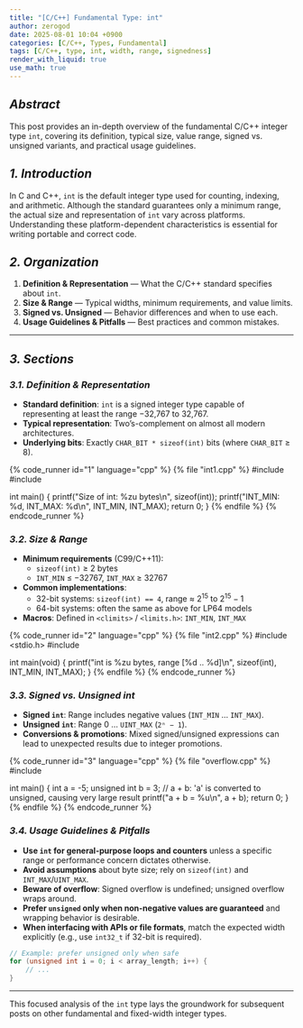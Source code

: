 ```yaml
---
title: "[C/C++] Fundamental Type: int"
author: zerogod
date: 2025-08-01 10:04 +0900
categories: [C/C++, Types, Fundamental]
tags: [C/C++, type, int, width, range, signedness]
render_with_liquid: true
use_math: true
---
```


## ***Abstract***  
This post provides an in-depth overview of the fundamental C/C++ integer type `int`, covering its definition, typical size, value range, signed vs. unsigned variants, and practical usage guidelines.

## ***1. Introduction***  
In C and C++, `int` is the default integer type used for counting, indexing, and arithmetic. Although the standard guarantees only a minimum range, the actual size and representation of `int` vary across platforms. Understanding these platform-dependent characteristics is essential for writing portable and correct code.

## ***2. Organization***  
1. **Definition & Representation** — What the C/C++ standard specifies about `int`.  
2. **Size & Range** — Typical widths, minimum requirements, and value limits.  
3. **Signed vs. Unsigned** — Behavior differences and when to use each.  
4. **Usage Guidelines & Pitfalls** — Best practices and common mistakes.

---

## ***3. Sections***

### ***3.1. Definition & Representation***  
- **Standard definition**: `int` is a signed integer type capable of representing at least the range −32,767 to 32,767.  
- **Typical representation**: Two’s-complement on almost all modern architectures.  
- **Underlying bits**: Exactly `CHAR_BIT * sizeof(int)` bits (where `CHAR_BIT` $\ge$ 8).   

{% code_runner id="1" language="cpp" %}
{% file "int1.cpp" %}
#include <cstdio>
#include <climits>

int main() {
    printf("Size of int: %zu bytes\n", sizeof(int));
    printf("INT_MIN: %d, INT_MAX: %d\n", INT_MIN, INT_MAX);
    return 0;
}
{% endfile %}
{% endcode_runner %}

### ***3.2. Size & Range***  
- **Minimum requirements** (C99/C++11):  
  - `sizeof(int)` $\ge$ 2 bytes  
  - `INT_MIN` $\le$ −32767, `INT_MAX` $\ge$ 32767  
- **Common implementations**:  
  - 32-bit systems: `sizeof(int) == 4`, range $\approx$ $2^{15}$ to $2^{15}-1$  
  - 64-bit systems: often the same as above for LP64 models  
- **Macros**: Defined in `<climits>` / `<limits.h>`: `INT_MIN`, `INT_MAX`

{% code_runner id="2" language="cpp" %}
{% file "int2.cpp" %}
#include <stdio.h> 
#include <climits>

int main(void) {
    printf("int is %zu bytes, range [%d .. %d]\n",
           sizeof(int), INT_MIN, INT_MAX);
}
{% endfile %}
{% endcode_runner %}

### ***3.3. Signed vs. Unsigned int***  
- **Signed `int`**: Range includes negative values (`INT_MIN` … `INT_MAX`).  
- **Unsigned `int`**: Range 0 … `UINT_MAX` (`2ⁿ − 1`).  
- **Conversions & promotions**: Mixed signed/unsigned expressions can lead to unexpected results due to integer promotions.

{% code_runner id="3" language="cpp" %}
{% file "overflow.cpp" %}
#include <cstdio>

int main() {
    int a = -5;
    unsigned int b = 3;
    // a + b: 'a' is converted to unsigned, causing very large result
    printf("a + b = %u\n", a + b);
    return 0;
}
{% endfile %}
{% endcode_runner %}

### ***3.4. Usage Guidelines & Pitfalls***  
- **Use `int` for general-purpose loops and counters** unless a specific range or performance concern dictates otherwise.  
- **Avoid assumptions** about byte size; rely on `sizeof(int)` and `INT_MAX`/`UINT_MAX`.  
- **Beware of overflow**: Signed overflow is undefined; unsigned overflow wraps around.  
- **Prefer `unsigned` only when non-negative values are guaranteed** and wrapping behavior is desirable.  
- **When interfacing with APIs or file formats**, match the expected width explicitly (e.g., use `int32_t` if 32-bit is required).

```cpp
// Example: prefer unsigned only when safe
for (unsigned int i = 0; i < array_length; i++) {
    // ...
}
```
---

This focused analysis of the `int` type lays the groundwork for subsequent posts on other fundamental and fixed-width integer types.
